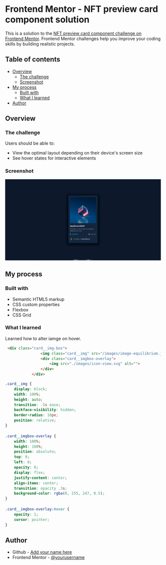# Frontend Mentor - NFT preview card component solution

This is a solution to the [NFT preview card component challenge on Frontend Mentor](https://www.frontendmentor.io/challenges/nft-preview-card-component-SbdUL_w0U). Frontend Mentor challenges help you improve your coding skills by building realistic projects. 

## Table of contents

- [Overview](#overview)
  - [The challenge](#the-challenge)
  - [Screenshot](#screenshot)  
- [My process](#my-process)
  - [Built with](#built-with)
  - [What I learned](#what-i-learned)
- [Author](#author)




## Overview

### The challenge

Users should be able to:

- View the optimal layout depending on their device's screen size
- See hover states for interactive elements

### Screenshot

![](./screenshot.jpg) 

## My process

### Built with

- Semantic HTML5 markup
- CSS custom properties
- Flexbox
- CSS Grid

### What I learned

 

Learned how to alter iamge on hover.
```html
 <div class="card__img-box">
                <img class="card__img" src="/images/image-equilibrium.jpg" alt="">
                <div class="card__imgbox-overlay">
                    <img src="./images/icon-view.svg" alt="">
                </div>
            </div>
```
```css
.card__img {
    display: block;
    width: 100%;
    height: auto;
    transition: .5s ease;
    backface-visibility: hidden;
    border-radius: 10px;
    position: relative;
}

.card__imgbox-overlay {
    width: 100%;
    height: 100%;
    position: absolute;
    top: 0;
    left: 0;
    opacity: 0;
    display: flex;
    justify-content: center;
    align-items: center;
    transition: opacity .3s;
    background-color: rgba(0, 255, 247, 0.5);
}

.card__imgbox-overlay:hover {
    opacity: 1;
    cursor: pointer;
}
```


## Author

- Github - [Add your name here](https://github.com/StrigZ)
- Frontend Mentor - [@yourusername](https://www.frontendmentor.io/profile/StrigZ) 
